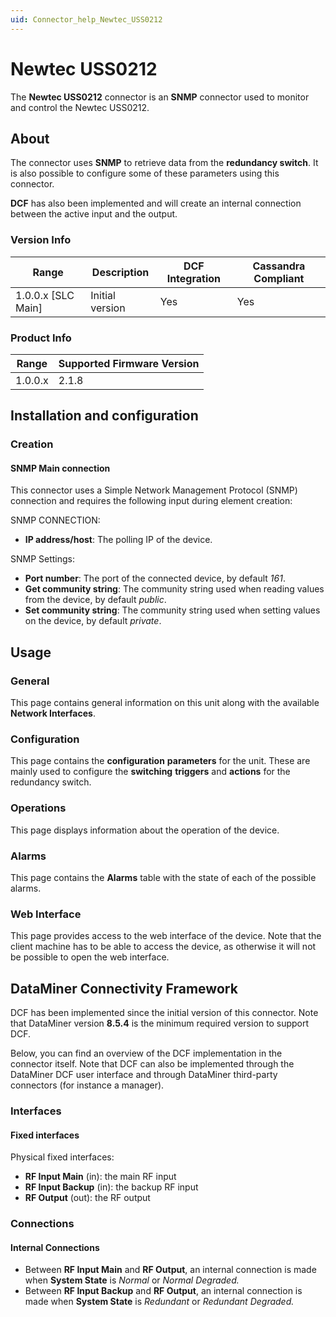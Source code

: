 ```yaml
---
uid: Connector_help_Newtec_USS0212
---
```


# Newtec USS0212

The **Newtec USS0212** connector is an **SNMP** connector used to monitor and control the Newtec USS0212.

## About

The connector uses **SNMP** to retrieve data from the **redundancy switch**. It is also possible to configure some of these parameters using this connector.

**DCF** has also been implemented and will create an internal connection between the active input and the output.

### Version Info

| Range | Description | DCF Integration | Cassandra Compliant |
|----------------------|-----------------|---------------------|-------------------------|
| 1.0.0.x \[SLC Main\] | Initial version | Yes                 | Yes                     |

### Product Info

| Range | Supported Firmware Version |
|------------------|-----------------------------|
| 1.0.0.x          | 2.1.8                       |

## Installation and configuration

### Creation

#### SNMP Main connection

This connector uses a Simple Network Management Protocol (SNMP) connection and requires the following input during element creation:

SNMP CONNECTION:

- **IP address/host**: The polling IP of the device.

SNMP Settings:

- **Port number**: The port of the connected device, by default *161*.
- **Get community string**: The community string used when reading values from the device, by default *public*.
- **Set community string**: The community string used when setting values on the device, by default *private*.

## Usage

### General

This page contains general information on this unit along with the available **Network Interfaces**.

### Configuration

This page contains the **configuration** **parameters** for the unit. These are mainly used to configure the **switching** **triggers** and **actions** for the redundancy switch.

### Operations

This page displays information about the operation of the device.

### Alarms

This page contains the **Alarms** table with the state of each of the possible alarms.

### Web Interface

This page provides access to the web interface of the device. Note that the client machine has to be able to access the device, as otherwise it will not be possible to open the web interface.

## DataMiner Connectivity Framework

DCF has been implemented since the initial version of this connector. Note that DataMiner version **8.5.4** is the minimum required version to support DCF.

Below, you can find an overview of the DCF implementation in the connector itself. Note that DCF can also be implemented through the DataMiner DCF user interface and through DataMiner third-party connectors (for instance a manager).

### Interfaces

#### Fixed interfaces

Physical fixed interfaces:

- **RF Input Main** (in): the main RF input
- **RF Input Backup** (in): the backup RF input
- **RF Output** (out): the RF output

### Connections

#### Internal Connections

- Between **RF Input Main** and **RF Output**, an internal connection is made when **System State** is *Normal* or *Normal* *Degraded.*
- Between **RF Input Backup** and **RF Output**, an internal connection is made when **System State** is *Redundant* or *Redundant* *Degraded.*
